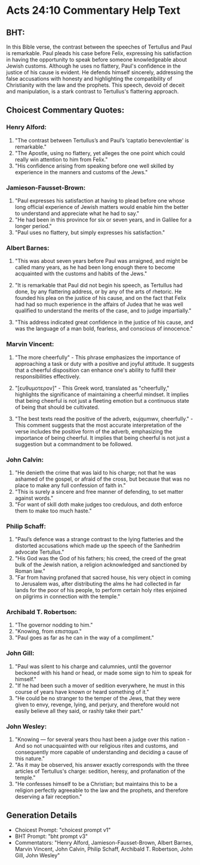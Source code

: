 # Acts 24:10 Commentary Help Text

## BHT:
In this Bible verse, the contrast between the speeches of Tertullus and Paul is remarkable. Paul pleads his case before Felix, expressing his satisfaction in having the opportunity to speak before someone knowledgeable about Jewish customs. Although he uses no flattery, Paul's confidence in the justice of his cause is evident. He defends himself sincerely, addressing the false accusations with honesty and highlighting the compatibility of Christianity with the law and the prophets. This speech, devoid of deceit and manipulation, is a stark contrast to Tertullus's flattering approach.

## Choicest Commentary Quotes:
### Henry Alford:
1. "The contrast between Tertullus’s and Paul’s ‘captatio benevolentiæ’ is remarkable."
2. "The Apostle, using no flattery, yet alleges the one point which could really win attention to him from Felix."
3. "His confidence arising from speaking before one well skilled by experience in the manners and customs of the Jews."

### Jamieson-Fausset-Brown:
1. "Paul expresses his satisfaction at having to plead before one whose long official experience of Jewish matters would enable him the better to understand and appreciate what he had to say."
2. "He had been in this province for six or seven years, and in Galilee for a longer period."
3. "Paul uses no flattery, but simply expresses his satisfaction."

### Albert Barnes:
1. "This was about seven years before Paul was arraigned, and might be called many years, as he had been long enough there to become acquainted with the customs and habits of the Jews." 

2. "It is remarkable that Paul did not begin his speech, as Tertullus had done, by any flattering address, or by any of the arts of rhetoric. He founded his plea on the justice of his cause, and on the fact that Felix had had so much experience in the affairs of Judea that he was well qualified to understand the merits of the case, and to judge impartially."

3. "This address indicated great confidence in the justice of his cause, and was the language of a man bold, fearless, and conscious of innocence."

### Marvin Vincent:
1. "The more cheerfully" - This phrase emphasizes the importance of approaching a task or duty with a positive and joyful attitude. It suggests that a cheerful disposition can enhance one's ability to fulfill their responsibilities effectively.

2. "[ευθυμοτερον]" - This Greek word, translated as "cheerfully," highlights the significance of maintaining a cheerful mindset. It implies that being cheerful is not just a fleeting emotion but a continuous state of being that should be cultivated.

3. "The best texts read the positive of the adverb, eujqumwv, cheerfully." - This comment suggests that the most accurate interpretation of the verse includes the positive form of the adverb, emphasizing the importance of being cheerful. It implies that being cheerful is not just a suggestion but a commandment to be followed.

### John Calvin:
1. "He denieth the crime that was laid to his charge; not that he was ashamed of the gospel, or afraid of the cross, but because that was no place to make any full confession of faith in."
2. "This is surely a sincere and free manner of defending, to set matter against words."
3. "For want of skill doth make judges too credulous, and doth enforce them to make too much haste."

### Philip Schaff:
1. "Paul’s defence was a strange contrast to the lying flatteries and the distorted accusations which made up the speech of the Sanhedrim advocate Tertullus."
2. "His God was the God of his fathers; his creed, the creed of the great bulk of the Jewish nation, a religion acknowledged and sanctioned by Roman law."
3. "Far from having profaned that sacred house, his very object in coming to Jerusalem was, after distributing the alms he had collected in far lands for the poor of his people, to perform certain holy rites enjoined on pilgrims in connection with the temple."

### Archibald T. Robertson:
1. "The governor nodding to him."
2. "Knowing, from επισταμα."
3. "Paul goes as far as he can in the way of a compliment."

### John Gill:
1. "Paul was silent to his charge and calumnies, until the governor beckoned with his hand or head, or made some sign to him to speak for himself." 
2. "If he had been such a mover of sedition everywhere, he must in this course of years have known or heard something of it." 
3. "He could be no stranger to the temper of the Jews, that they were given to envy, revenge, lying, and perjury, and therefore would not easily believe all they said, or rashly take their part."

### John Wesley:
1. "Knowing — for several years thou hast been a judge over this nation - And so not unacquainted with our religious rites and customs, and consequently more capable of understanding and deciding a cause of this nature."
2. "As it may be observed, his answer exactly corresponds with the three articles of Tertullus's charge: sedition, heresy, and profanation of the temple."
3. "He confesses himself to be a Christian; but maintains this to be a religion perfectly agreeable to the law and the prophets, and therefore deserving a fair reception."


## Generation Details
- Choicest Prompt: "choicest prompt v1"
- BHT Prompt: "bht prompt v3"
- Commentators: "Henry Alford, Jamieson-Fausset-Brown, Albert Barnes, Marvin Vincent, John Calvin, Philip Schaff, Archibald T. Robertson, John Gill, John Wesley"
